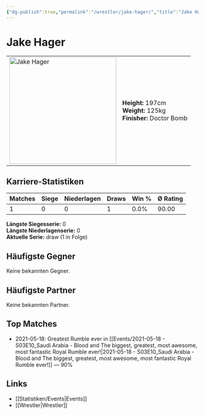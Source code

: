 ```yaml
---
{"dg-publish":true,"permalink":"/wrestler/jake-hager/","title":"Jake Hager","tags":["wrestler"],"noteIcon":""}
---
```



# Jake Hager

<table>
        <tr>
        <td><img src="https://github.com/CptSpaulding1980/choke-slam-wrestling/releases/download/images/Jake_Hager.png" width="280" alt="Jake Hager"></td>
        <td>
        <b>Height:</b> 197cm<br>
        <b>Weight:</b> 125kg<br>
        <b>Finisher:</b> Doctor Bomb<br>
        </td>
        </tr>
        </table>
        
## Karriere-Statistiken

| Matches | Siege | Niederlagen | Draws | Win % | Ø Rating |
|---------|-------|-------------|-------|-------|-----------|
| 1 | 0 | 0 | 1 | 0.0% | 90.00 |

**Längste Siegesserie:** 0<br>**Längste Niederlagenserie:** 0<br>**Aktuelle Serie:** draw (1 in Folge)


## Häufigste Gegner
Keine bekannten Gegner.

## Häufigste Partner
Keine bekannten Partner.

## Top Matches
- 2021-05-18: Greatest Rumble ever in [[Events/2021-05-18 - S03E10_Saudi Arabia - Blood and The biggest, greatest, most awesome, most fantastic Royal Rumble ever!\|2021-05-18 - S03E10_Saudi Arabia - Blood and The biggest, greatest, most awesome, most fantastic Royal Rumble ever!]] — 90%

## Links
- [[Statistiken/Events\|Events]]
- [[Wrestler\|Wrestler]]
